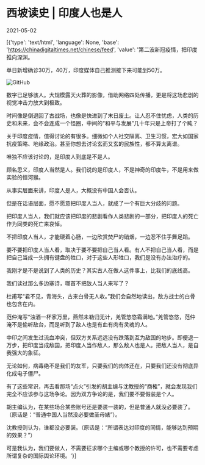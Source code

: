 # 西坡读史 | 印度人也是人

2021-05-02

[{'type': 'text/html', 'language': None, 'base': 'https://chinadigitaltimes.net/chinese/feed', 'value': '第二波新冠疫情，把印度推向深渊。

单日新增确诊30万，40万，印度媒体自己推测接下来可能到50万。

![GitHub](https://chinadigitaltimes.net/chinese/files/2021/05/post-665565-608ed1b654527.png)

数字已足够骇人。大规模露天火葬的影像，借助网络四处传播，更是将这场悲剧的视觉冲击力放大到极致。

时间像是倒退回了古战场，也像是快进到了末日废土。让人忍不住忧虑，人类的历史和未来，会不会连成一个怪圈，中间的“和平与发展”几十年只是上帝打了个盹？

关于印度疫情，值得讨论的有很多。细微如个人社交隔离、卫生习惯，宏大如国家抗疫策略、地缘政治。甚至你想去讨论玄而又玄的民族性，都不算太离谱。

唯独不应该讨论的，是印度人到底是不是人。

顾名思义，印度人当然是人。我们说的是印度人，不是神奇的印度牛，不是用来做实验的恒河猴。

从事实层面来讲，印度人是人，大概没有中国人会否认。

但是在话语层面，愿不愿意把印度人当人，就成了一个有巨大分歧的问题。

把印度人当人，我们就应该把印度的悲剧看作人类悲剧的一部分，把印度人的死亡作为同类的死亡来哀悼。

不把印度人当人，才能硬着心肠，一边欣赏焚尸的硝烟，一边忍不住手舞足蹈。

要不要把印度人当人看，取决于要不要把自己当人看。有人不把自己当人看，而是把自己当成一头拥有键盘的牲口，对于这些人形牲口，我们是没有办法治疗的。

我刚才是不是说到了人类的历史？其实古人在做人这件事上，比我们的底线高。

我们读过那么多边塞诗，哪首不把敌人当人来写了？

杜甫写“君不见，青海头，古来白骨无人收。”我们会自然地读出，敌方战士的白骨也包含在内。

范仲淹写“浊酒一杯家万里，燕然未勒归无计，羌管悠悠霜满地。”羌管悠悠，范仲淹不是偷听敌台，而是听到了敌人也是有血有肉有灵魂的人。

中印之间发生过流血冲突，但双方关系远远没有跌落到互为敌国的地步。即便退一万步，把印度当成敌国，把印度人当作敌人，那么敌人也是人。把敌人当人，是自我强大的象征。

无论如何，病毒绝不是我们的友军，只要我们的肉体还在，只要我们还没有彻底异化成电子僵尸。

有了这些常识，再去看那场“点火”引发的胡主编与沈教授的“商榷”，就会发现我们完全不应该参与这场争论。因为双方争论的是，我们要不要假装是个人。

胡主编认为，在某些场合某些账号还是要装一装的，但是普通人就没必要装了。（原话是：“普通中国人当然没必要做圣母婊”）。

沈教授则认为，谁都没必要装。（原话是：“所谓表达对印度的同情，能够达到预期的效果？”）

可是我认为，我们要做人，不需要征求哪个主编或哪个教授的许可，也不需要考虑所谓复杂的国际舆论环境。'}]